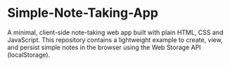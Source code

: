 # Simple-Note-Taking-App
A minimal, client-side note-taking web app built with plain HTML, CSS and JavaScript. This repository contains a lightweight example to create, view, and persist simple notes in the browser using the Web Storage API (localStorage).
